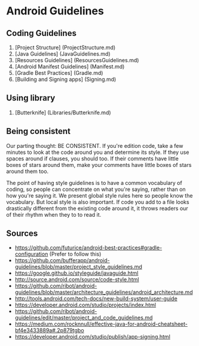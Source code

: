 # Android Guidelines

## Coding Guidelines

1. [Project Structure] (ProjectStructure.md)
2. [Java Guidelines] (JavaGuidelines.md)
3. [Resources Guidelines] (ResourcesGuidelines.md)
4. [Android Manifest Guidelines] (Manifest.md)
5. [Gradle Best Practices] (Gradle.md)
6. [Building and Signing apps] (Signing.md)

## Using library

1. [Butterknife] (Libraries/Butterknife.md)

## Being consistent

Our parting thought: BE CONSISTENT. If you're edition code, take a few minutes to look at the code around you and determine its style. If they use spaces around if clauses, you should too. If their comments have little boxes of stars around them, make your comments have little boxes of stars around them too.

The point of having style guidelines is to have a common vocabulary of coding, so people can concentrate on what you're saying, rather than on how you're saying it. We present global style rules here so people know the vocabulary. But local style is also important. If code you add to a file looks drastically different from the existing code around it, it throws readers our of their rhythm when they to to read it.

## Sources
- https://github.com/futurice/android-best-practices#gradle-configuration (Prefer to follow this)
- https://github.com/bufferapp/android-guidelines/blob/master/project_style_guidelines.md
- https://google.github.io/styleguide/javaguide.html
- http://source.android.com/source/code-style.html
- https://github.com/ribot/android-guidelines/blob/master/architecture_guidelines/android_architecture.md
- http://tools.android.com/tech-docs/new-build-system/user-guide
- https://developer.android.com/studio/projects/index.html
- https://github.com/ribot/android-guidelines/edit/master/project_and_code_guidelines.md
- https://medium.com/rocknnull/effective-java-for-android-cheatsheet-bf4e3433889a#.2p879tgbo
- https://developer.android.com/studio/publish/app-signing.html
